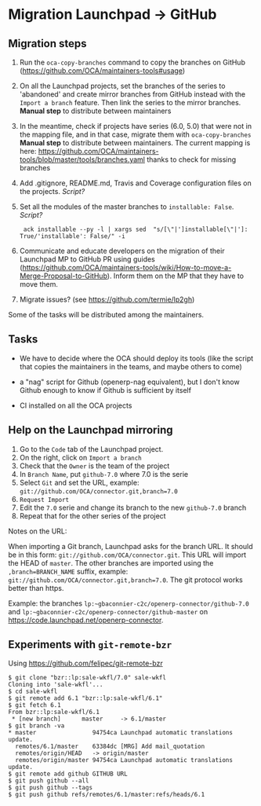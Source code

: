 # Migration Launchpad → GitHub

## Migration steps

1. Run the `oca-copy-branches` command to copy the branches on GitHub (https://github.com/OCA/maintainers-tools#usage)
2. On all the Launchpad projects, set the branches of the series to 'abandoned' and create mirror branches from GitHub instead with the `Import a branch` feature. Then link the series to the mirror branches. **Manual step** to distribute between maintainers
3. In the meantime, check if projects have series (6.0, 5.0) that were not in the mapping file, and in that case, migrate them with `oca-copy-branches` **Manual step** to distribute between maintainers. The current mapping is here: https://github.com/OCA/maintainers-tools/blob/master/tools/branches.yaml thanks to check for missing branches
4. Add .gitignore, README.md, Travis and Coverage configuration files on the projects. *Script?*
5. Set all the modules of the master branches to `installable: False`. *Script?*

        ack installable --py -l | xargs sed  "s/[\"|']installable[\"|']: True/'installable': False/" -i

6. Communicate and educate developers on the migration of their Launchpad MP to GitHub PR using guides (https://github.com/OCA/maintainers-tools/wiki/How-to-move-a-Merge-Proposal-to-GitHub). Inform them on the MP that they have to move them.
7. Migrate issues? (see https://github.com/termie/lp2gh)

Some of the tasks will be distributed among the maintainers.

## Tasks
* We have to decide where the OCA should deploy its tools (like the script that copies the maintainers in the teams, and maybe others to come)

* a "nag" script for Github (openerp-nag equivalent), but I don't know
Github enough to know if Github is sufficient by itself

* CI installed on all the OCA projects

## Help on the Launchpad mirroring

1. Go to the `Code` tab of the Launchpad project.
1. On the right, click on `Import a branch`
1. Check that the `Owner` is the team of the project
1. In `Branch Name`, put `github-7.0` where 7.0 is the serie
1. Select `Git` and set the URL, example: `git://github.com/OCA/connector.git,branch=7.0`
1. `Request Import`
1. Edit the `7.0` serie and change its branch to the new `github-7.0` branch
1. Repeat that for the other series of the project

Notes on the URL:

When importing a Git branch, Launchpad asks for the branch URL.
It should be in this form: `git://github.com/OCA/connector.git`.
This URL will import the HEAD of `master`. The other branches are imported using the `,branch=BRANCH_NAME` suffix, example: `git://github.com/OCA/connector.git,branch=7.0`.
The git protocol works better than https.

Example: the branches `lp:~gbaconnier-c2c/openerp-connector/github-7.0` and `lp:~gbaconnier-c2c/openerp-connector/github-master` on https://code.launchpad.net/openerp-connector.


## Experiments with `git-remote-bzr`

Using https://github.com/felipec/git-remote-bzr

    $ git clone "bzr::lp:sale-wkfl/7.0" sale-wkfl
    Cloning into 'sale-wkfl'...
    $ cd sale-wkfl 
    $ git remote add 6.1 "bzr::lp:sale-wkfl/6.1"                                       
    $ git fetch 6.1
    From bzr::lp:sale-wkfl/6.1
     * [new branch]      master     -> 6.1/master
    $ git branch -va
    * master                94754ca Launchpad automatic translations update.
      remotes/6.1/master    63384dc [MRG] Add mail_quotation
      remotes/origin/HEAD   -> origin/master
      remotes/origin/master 94754ca Launchpad automatic translations update.
    $ git remote add github GITHUB URL
    $ git push github --all
    $ git push github --tags
    $ git push github refs/remotes/6.1/master:refs/heads/6.1